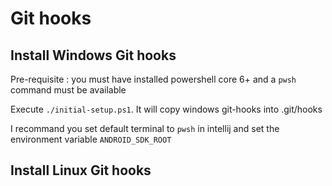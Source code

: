 # Git hooks

[](../../doc/Learning_path/git-hooks.md)

## Install Windows Git hooks

Pre-requisite : you must have installed powershell core 6+
and a `pwsh` command must be available

Execute `./initial-setup.ps1`. It will copy windows git-hooks into .git/hooks

I recommand you set default terminal to `pwsh` in intellij and set
the environment variable `ANDROID_SDK_ROOT`


## Install Linux Git hooks


